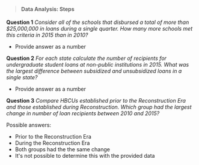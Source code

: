 >#### Data Analysis: Steps

**Question 1** 
_Consider all of the schools that disbursed a total of more than $25,000,000 in loans during a single quarter. How many more schools met this criteria in 2015 than in 2010?_
- Provide answer as a number

**Question 2**
_For each state calculate the number of recipients for undergraduate student loans at non-public institutions in 2015. What was the largest difference between subsidized and unsubsidized loans in a single state?_
- Provide answer as a number

**Question 3**
_Compare HBCUs established prior to the Reconstruction Era and those established during Reconstruction. Which group had the largest change in number of loan recipients between 2010 and 2015?_

Possible answers:

- Prior to the Reconstruction Era
- During the Reconstruction Era
- Both groups had the the same change
- It's not possible to determine this with the provided data
